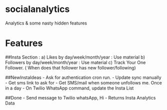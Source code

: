 # socialanalytics
Analytics &amp; some nasty hidden features

# Features

##Insta Section :
	a) Likes by day/week/month/year : Use material
    b) Followers by day/week/month/year : Use material
	c) Track Your One Follower. ( When does that follower has new follower/following)
	
##NewInstaIdeas
	- Ask for authentication cron run.
	- Update sync manually
	- Get sms link to ask for 
	- Get SMS/mail when someone unfollows me. Once in a day
    - On Twilio WhatsApp command, update the Insta List

##Done
    - Send message to Twilio whatsApp, Hi
    - Returns Insta Analytics Data